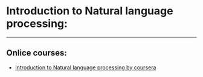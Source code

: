 # Introduction to Natural language processing:
---------------------------------------------

## Onlice courses:
  - [Introduction to Natural language processing by coursera](https://www.coursera.org/learn/natural-language-processing)

